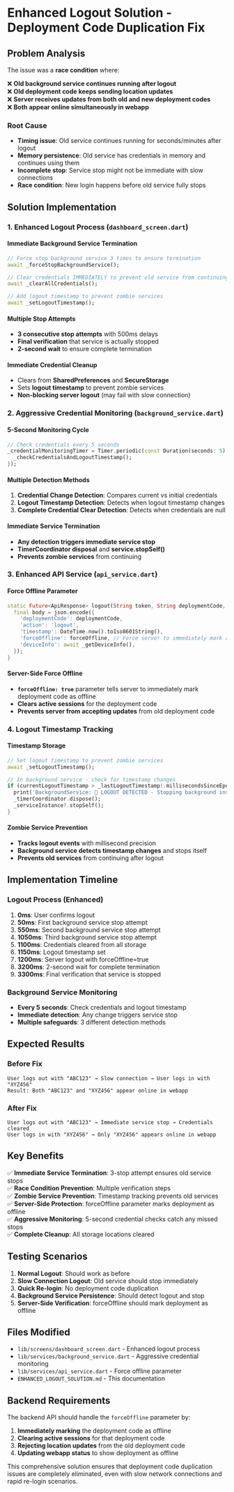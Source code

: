 # Enhanced Logout Solution - Deployment Code Duplication Fix

## Problem Analysis

The issue was a **race condition** where:

❌ **Old background service continues running after logout**  
❌ **Old deployment code keeps sending location updates**  
❌ **Server receives updates from both old and new deployment codes**  
❌ **Both appear online simultaneously in webapp**

### Root Cause
- **Timing issue**: Old service continues running for seconds/minutes after logout
- **Memory persistence**: Old service has credentials in memory and continues using them  
- **Incomplete stop**: Service stop might not be immediate with slow connections
- **Race condition**: New login happens before old service fully stops

## Solution Implementation

### 1. Enhanced Logout Process (`dashboard_screen.dart`)

#### **Immediate Background Service Termination**
```dart
// Force stop background service 3 times to ensure termination
await _forceStopBackgroundService();

// Clear credentials IMMEDIATELY to prevent old service from continuing
await _clearAllCredentials();

// Add logout timestamp to prevent zombie services
await _setLogoutTimestamp();
```

#### **Multiple Stop Attempts**
- **3 consecutive stop attempts** with 500ms delays
- **Final verification** that service is actually stopped
- **2-second wait** to ensure complete termination

#### **Immediate Credential Cleanup**
- Clears from **SharedPreferences** and **SecureStorage**
- Sets **logout timestamp** to prevent zombie services
- **Non-blocking server logout** (may fail with slow connection)

### 2. Aggressive Credential Monitoring (`background_service.dart`)

#### **5-Second Monitoring Cycle**
```dart
// Check credentials every 5 seconds
_credentialMonitoringTimer = Timer.periodic(const Duration(seconds: 5), (timer) {
  _checkCredentialsAndLogoutTimestamp();
});
```

#### **Multiple Detection Methods**
1. **Credential Change Detection**: Compares current vs initial credentials
2. **Logout Timestamp Detection**: Detects when logout timestamp changes
3. **Complete Credential Clear Detection**: Detects when credentials are null

#### **Immediate Service Termination**
- **Any detection triggers immediate service stop**
- **TimerCoordinator disposal** and **service.stopSelf()**
- **Prevents zombie services** from continuing

### 3. Enhanced API Service (`api_service.dart`)

#### **Force Offline Parameter**
```dart
static Future<ApiResponse> logout(String token, String deploymentCode, {bool forceOffline = false}) async {
  final body = json.encode({
    'deploymentCode': deploymentCode,
    'action': 'logout',
    'timestamp': DateTime.now().toIso8601String(),
    'forceOffline': forceOffline, // Force server to immediately mark as offline
    'deviceInfo': await _getDeviceInfo(),
  });
}
```

#### **Server-Side Force Offline**
- **`forceOffline: true`** parameter tells server to immediately mark deployment code as offline
- **Clears active sessions** for the deployment code
- **Prevents server from accepting updates** from old deployment code

### 4. Logout Timestamp Tracking

#### **Timestamp Storage**
```dart
// Set logout timestamp to prevent zombie services
await _setLogoutTimestamp();

// In background service - check for timestamp changes
if (currentLogoutTimestamp > _lastLogoutTimestamp!.millisecondsSinceEpoch) {
  print('BackgroundService: 🚨 LOGOUT DETECTED - Stopping background instance');
  _timerCoordinator.dispose();
  _serviceInstance?.stopSelf();
}
```

#### **Zombie Service Prevention**
- **Tracks logout events** with millisecond precision
- **Background service detects timestamp changes** and stops itself
- **Prevents old services** from continuing after logout

## Implementation Timeline

### **Logout Process (Enhanced)**
1. **0ms**: User confirms logout
2. **50ms**: First background service stop attempt
3. **550ms**: Second background service stop attempt  
4. **1050ms**: Third background service stop attempt
5. **1100ms**: Credentials cleared from all storage
6. **1150ms**: Logout timestamp set
7. **1200ms**: Server logout with forceOffline=true
8. **3200ms**: 2-second wait for complete termination
9. **3300ms**: Final verification that service is stopped

### **Background Service Monitoring**
- **Every 5 seconds**: Check credentials and logout timestamp
- **Immediate detection**: Any change triggers service stop
- **Multiple safeguards**: 3 different detection methods

## Expected Results

### **Before Fix**
```
User logs out with "ABC123" → Slow connection → User logs in with "XYZ456"
Result: Both "ABC123" and "XYZ456" appear online in webapp
```

### **After Fix**
```
User logs out with "ABC123" → Immediate service stop → Credentials cleared
User logs in with "XYZ456" → Only "XYZ456" appears online in webapp
```

## Key Benefits

✅ **Immediate Service Termination**: 3-stop attempt ensures old service stops  
✅ **Race Condition Prevention**: Multiple verification steps  
✅ **Zombie Service Prevention**: Timestamp tracking prevents old services  
✅ **Server-Side Protection**: forceOffline parameter marks deployment as offline  
✅ **Aggressive Monitoring**: 5-second credential checks catch any missed stops  
✅ **Complete Cleanup**: All storage locations cleared  

## Testing Scenarios

1. **Normal Logout**: Should work as before
2. **Slow Connection Logout**: Old service should stop immediately
3. **Quick Re-login**: No deployment code duplication
4. **Background Service Persistence**: Should detect logout and stop
5. **Server-Side Verification**: forceOffline should mark deployment as offline

## Files Modified

- `lib/screens/dashboard_screen.dart` - Enhanced logout process
- `lib/services/background_service.dart` - Aggressive credential monitoring  
- `lib/services/api_service.dart` - Force offline parameter
- `ENHANCED_LOGOUT_SOLUTION.md` - This documentation

## Backend Requirements

The backend API should handle the `forceOffline` parameter by:
1. **Immediately marking** the deployment code as offline
2. **Clearing active sessions** for that deployment code
3. **Rejecting location updates** from the old deployment code
4. **Updating webapp status** to show deployment as offline

This comprehensive solution ensures that deployment code duplication issues are completely eliminated, even with slow network connections and rapid re-login scenarios.
